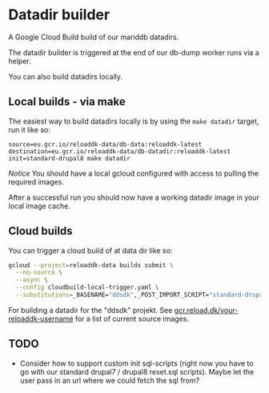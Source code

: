 # Datadir builder
A Google Cloud Build build of our mariddb datadirs.

The datadir builder is triggered at the end of our db-dump worker runs via a helper.

You can also build datadirs locally.

## Local builds - via make
The easiest way to build datadirs locally is by using the `make datadir` target, run it like so:
```
source=eu.gcr.io/reloaddk-data/db-data:reloaddk-latest destination=eu.gcr.io/reloaddk-data/db-datadir:reloaddk-latest init=standard-drupal8 make datadir
```

*Notice* You should have a local gcloud configured with access to pulling the required images.

After a successful run you should now have a working datadir image in your local image cache.

## Cloud builds
You can trigger a cloud build of at data dir like so:
```bash
gcloud --project=reloaddk-data builds submit \
  --no-source \
  --async \
  --config cloudbuild-local-trigger.yaml \
  --substitutions=_BASENAME="ddsdk",_POST_IMPORT_SCRIPT="standard-drupal8"
```
For building a datadir for the "ddsdk" projekt. See [gcr.reload.dk/your-reloaddk-username](http://gcr.reload.dk/) for a list of current source images.

## TODO
- Consider how to support custom init sql-scripts (right now you have to go with our standard drupal7 / drupal8 reset.sql scripts). Maybe let the user pass in an url where we could fetch the sql from?
